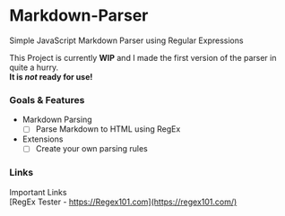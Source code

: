 # Markdown-Parser
Simple JavaScript Markdown Parser using Regular Expressions

This Project is currently **WIP** and I made the first version of the parser in quite a hurry.\
**It is *not* ready for use!**

### Goals & Features
- Markdown Parsing
    - [ ] Parse Markdown to HTML using RegEx
- Extensions
    - [ ] Create your own parsing rules 

### Links
Important Links\
[RegEx Tester - https://Regex101.com](https://regex101.com/)
